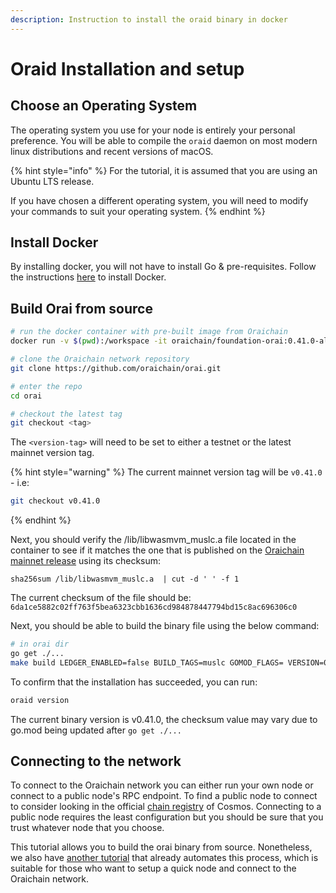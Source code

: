 ```yaml
---
description: Instruction to install the oraid binary in docker
---
```


# Oraid Installation and setup

## Choose an Operating System

The operating system you use for your node is entirely your personal preference. You will be able to compile the `oraid` daemon on most modern linux distributions and recent versions of macOS.

{% hint style="info" %}
For the tutorial, it is assumed that you are using an Ubuntu LTS release.

If you have chosen a different operating system, you will need to modify your commands to suit your operating system.
{% endhint %}

## Install Docker

By installing docker, you will not have to install Go & pre-requisites. Follow the instructions [here](https://docs.docker.com/engine/install/ubuntu/) to install Docker.

## Build Orai from source

```bash
# run the docker container with pre-built image from Oraichain
docker run -v $(pwd):/workspace -it oraichain/foundation-orai:0.41.0-alpine-dev

# clone the Oraichain network repository
git clone https://github.com/oraichain/orai.git

# enter the repo
cd orai

# checkout the latest tag
git checkout <tag>
```

The `<version-tag>` will need to be set to either a testnet or the latest mainnet version tag.

{% hint style="warning" %}
The current mainnet version tag will be `v0.41.0` - i.e:

```bash
git checkout v0.41.0
```
{% endhint %}

Next, you should verify the /lib/libwasmvm_muslc.a file located in the container to see if it matches the one that is published on the [Oraichain mainnet release](https://github.com/oraichain/orai/releases/download/v0.41.0/libwasmvm_muslc.a) using its checksum:

```sha256sum /lib/libwasmvm_muslc.a  | cut -d ' ' -f 1```

The current checksum of the file should be: ```6da1ce5882c02ff763f5bea6323cbb1636cd984878447794bd15c8ac696306c0```

Next, you should be able to build the binary file using the below command:

```bash
# in orai dir
go get ./...
make build LEDGER_ENABLED=false BUILD_TAGS=muslc GOMOD_FLAGS= VERSION=0.41.0
```

To confirm that the installation has succeeded, you can run:

```bash
oraid version
```

The current binary version is v0.41.0, the checksum value may vary due to go.mod being updated after `go get ./...`

## Connecting to the network

To connect to the Oraichain network you can either run your own node or connect to a public node's RPC endpoint. To find a public node to connect to consider looking in the official [chain registry](https://github.com/cosmos/chain-registry/blob/master/oraichain/chain.json) of Cosmos. Connecting to a public node requires the least configuration but you should be sure that you trust whatever node that you choose.

This tutorial allows you to build the orai binary from source. Nonetheless, we also have [another tutorial](https://docs.orai.io/developers/networks/mainnet/become-a-full-node-operator) that already automates this process, which is suitable for those who want to setup a quick node and connect to the Oraichain network.